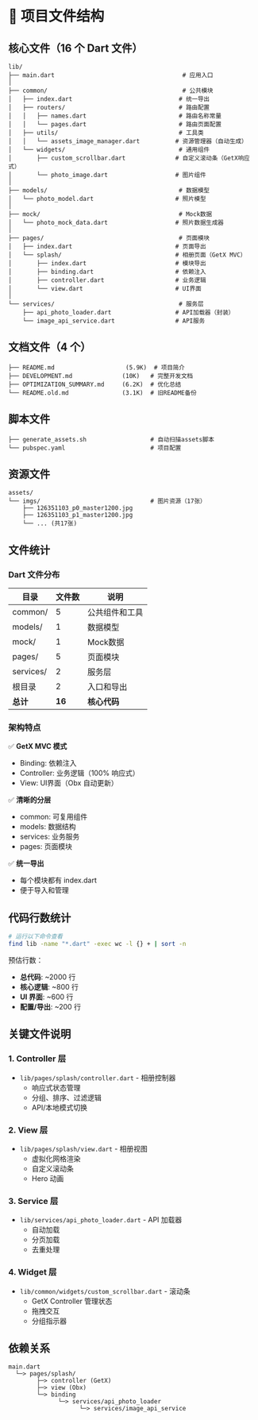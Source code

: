# 📁 项目文件结构

## 核心文件（16 个 Dart 文件）

```
lib/
├── main.dart                                    # 应用入口
│
├── common/                                      # 公共模块
│   ├── index.dart                              # 统一导出
│   ├── routers/                                # 路由配置
│   │   ├── names.dart                          # 路由名称常量
│   │   └── pages.dart                          # 路由页面配置
│   ├── utils/                                  # 工具类
│   │   └── assets_image_manager.dart          # 资源管理器（自动生成）
│   └── widgets/                                # 通用组件
│       ├── custom_scrollbar.dart              # 自定义滚动条（GetX响应式）
│       └── photo_image.dart                   # 图片组件
│
├── models/                                     # 数据模型
│   └── photo_model.dart                       # 照片模型
│
├── mock/                                       # Mock数据
│   └── photo_mock_data.dart                   # 照片数据生成器
│
├── pages/                                      # 页面模块
│   ├── index.dart                             # 页面导出
│   └── splash/                                # 相册页面（GetX MVC）
│       ├── index.dart                         # 模块导出
│       ├── binding.dart                       # 依赖注入
│       ├── controller.dart                    # 业务逻辑
│       └── view.dart                          # UI界面
│
└── services/                                   # 服务层
    ├── api_photo_loader.dart                  # API加载器（封装）
    └── image_api_service.dart                 # API服务
```

## 文档文件（4 个）

```
├── README.md                    (5.9K)  # 项目简介
├── DEVELOPMENT.md              (10K)   # 完整开发文档
├── OPTIMIZATION_SUMMARY.md     (6.2K)  # 优化总结
└── README.old.md               (3.1K)  # 旧README备份
```

## 脚本文件

```
├── generate_assets.sh                  # 自动扫描assets脚本
└── pubspec.yaml                        # 项目配置
```

## 资源文件

```
assets/
└── imgs/                               # 图片资源（17张）
    ├── 126351103_p0_master1200.jpg
    ├── 126351103_p1_master1200.jpg
    └── ... (共17张)
```

## 文件统计

### Dart 文件分布

| 目录 | 文件数 | 说明 |
|------|--------|------|
| common/ | 5 | 公共组件和工具 |
| models/ | 1 | 数据模型 |
| mock/ | 1 | Mock数据 |
| pages/ | 5 | 页面模块 |
| services/ | 2 | 服务层 |
| 根目录 | 2 | 入口和导出 |
| **总计** | **16** | **核心代码** |

### 架构特点

✅ **GetX MVC 模式**
- Binding: 依赖注入
- Controller: 业务逻辑（100% 响应式）
- View: UI界面（Obx 自动更新）

✅ **清晰的分层**
- common: 可复用组件
- models: 数据结构
- services: 业务服务
- pages: 页面模块

✅ **统一导出**
- 每个模块都有 index.dart
- 便于导入和管理

## 代码行数统计

```bash
# 运行以下命令查看
find lib -name "*.dart" -exec wc -l {} + | sort -n
```

预估行数：
- **总代码**: ~2000 行
- **核心逻辑**: ~800 行
- **UI 界面**: ~600 行
- **配置/导出**: ~200 行

## 关键文件说明

### 1. Controller 层
- `lib/pages/splash/controller.dart` - 相册控制器
  - 响应式状态管理
  - 分组、排序、过滤逻辑
  - API/本地模式切换

### 2. View 层  
- `lib/pages/splash/view.dart` - 相册视图
  - 虚拟化网格渲染
  - 自定义滚动条
  - Hero 动画

### 3. Service 层
- `lib/services/api_photo_loader.dart` - API 加载器
  - 自动加载
  - 分页加载
  - 去重处理

### 4. Widget 层
- `lib/common/widgets/custom_scrollbar.dart` - 滚动条
  - GetX Controller 管理状态
  - 拖拽交互
  - 分组指示器

## 依赖关系

```
main.dart
  └─> pages/splash/
        ├─> controller (GetX)
        ├─> view (Obx)
        └─> binding
              └─> services/api_photo_loader
                    └─> services/image_api_service
```